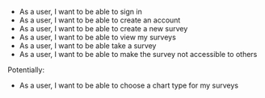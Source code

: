- As a user, I want to be able to sign in
- As a user, I want to be able to create an account
- As a user, I want to be able to create a new survey
- As a user, I want to be able to view my surveys
- As a user, I want to be able take a survey
- As a user, I want to be able to make the survey not accessible to others

Potentially:
- As a user, I want to be able to choose a chart type for my surveys


